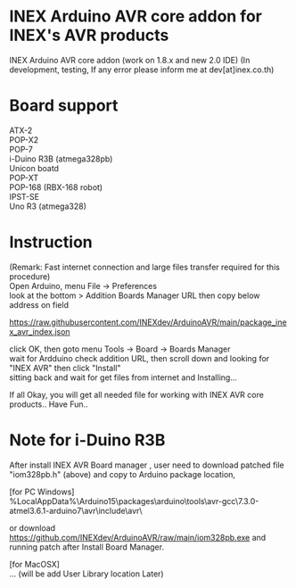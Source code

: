 # INEX Arduino AVR core addon for INEX's AVR products

INEX Arduino AVR core addon (work on 1.8.x and new 2.0 IDE)
(In development, testing, If any error please inform me at dev[at]inex.co.th)  

# Board support  
ATX-2  
POP-X2  
POP-7  
i-Duino R3B (atmega328pb)  
Unicon boatd  
POP-XT  
POP-168 (RBX-168 robot)  
IPST-SE  
Uno R3 (atmega328)  

# Instruction
(Remark: Fast internet connection and large files transfer required for this procedure)  
Open Arduino, menu File -> Preferences  
look at the bottom > Addition Boards Manager URL then copy below address on field  

https://raw.githubusercontent.com/INEXdev/ArduinoAVR/main/package_inex_avr_index.json  

click OK, then goto menu Tools -> Board -> Boards Manager  
wait for Ardduino check addition URL, then scroll down and looking for "INEX AVR" then click "Install"  
sitting back and wait for get files from internet and Installing...  

If all Okay, you will get all needed file for working with INEX AVR core products.. Have Fun..  

# Note for i-Duino R3B
After install INEX AVR Board manager , user need to download patched file "iom328pb.h" (above) and copy to Arduino package location,  

[for PC Windows]  
%LocalAppData%\Arduino15\packages\arduino\tools\avr-gcc\7.3.0-atmel3.6.1-arduino7\avr\include\avr\  

or download https://github.com/INEXdev/ArduinoAVR/raw/main/iom328pb.exe and running patch after Install Board Manager.  

[for MacOSX]  
... (will be add User Library location Later)  
